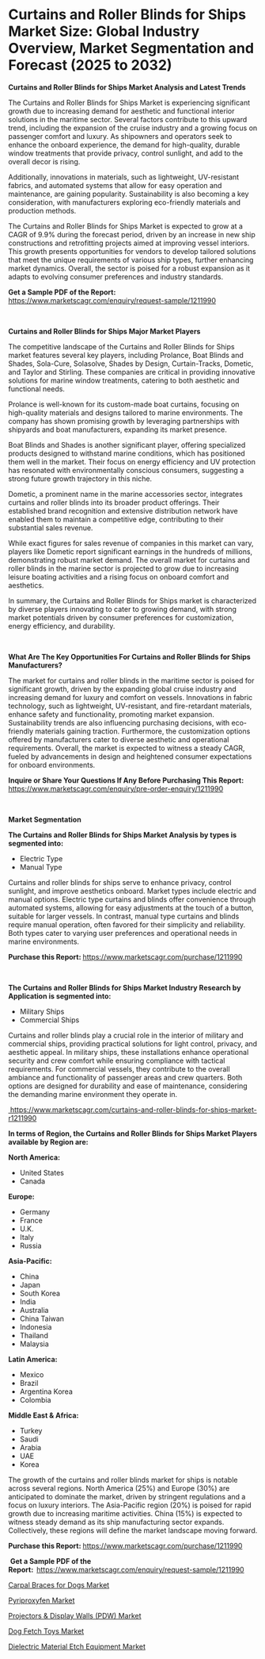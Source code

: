 <p><h1>Curtains and Roller Blinds for Ships Market Size: Global Industry Overview, Market Segmentation and Forecast (2025 to 2032)</h1></p><p><strong>Curtains and Roller Blinds for Ships Market Analysis and Latest Trends</strong></p>
<p><p>The Curtains and Roller Blinds for Ships Market is experiencing significant growth due to increasing demand for aesthetic and functional interior solutions in the maritime sector. Several factors contribute to this upward trend, including the expansion of the cruise industry and a growing focus on passenger comfort and luxury. As shipowners and operators seek to enhance the onboard experience, the demand for high-quality, durable window treatments that provide privacy, control sunlight, and add to the overall decor is rising.</p><p>Additionally, innovations in materials, such as lightweight, UV-resistant fabrics, and automated systems that allow for easy operation and maintenance, are gaining popularity. Sustainability is also becoming a key consideration, with manufacturers exploring eco-friendly materials and production methods. </p><p>The Curtains and Roller Blinds for Ships Market is expected to grow at a CAGR of 9.9% during the forecast period, driven by an increase in new ship constructions and retrofitting projects aimed at improving vessel interiors. This growth presents opportunities for vendors to develop tailored solutions that meet the unique requirements of various ship types, further enhancing market dynamics. Overall, the sector is poised for a robust expansion as it adapts to evolving consumer preferences and industry standards.</p></p>
<p><strong>Get a Sample PDF of the Report:&nbsp;</strong> <a href="https://www.marketscagr.com/enquiry/request-sample/1211990?utm_campaign=2113&utm_medium=2&utm_source=Github&utm_content=ia&utm_term=24032025&utm_id=curtains-and-roller-blinds-for-ships">https://www.marketscagr.com/enquiry/request-sample/1211990</a></p>
<p>&nbsp;</p>
<p><strong>Curtains and Roller Blinds for Ships Major Market Players</strong></p>
<p><p>The competitive landscape of the Curtains and Roller Blinds for Ships market features several key players, including Prolance, Boat Blinds and Shades, Sola-Cure, Solasolve, Shades by Design, Curtain-Tracks, Dometic, and Taylor and Stirling. These companies are critical in providing innovative solutions for marine window treatments, catering to both aesthetic and functional needs.</p><p>Prolance is well-known for its custom-made boat curtains, focusing on high-quality materials and designs tailored to marine environments. The company has shown promising growth by leveraging partnerships with shipyards and boat manufacturers, expanding its market presence. </p><p>Boat Blinds and Shades is another significant player, offering specialized products designed to withstand marine conditions, which has positioned them well in the market. Their focus on energy efficiency and UV protection has resonated with environmentally conscious consumers, suggesting a strong future growth trajectory in this niche.</p><p>Dometic, a prominent name in the marine accessories sector, integrates curtains and roller blinds into its broader product offerings. Their established brand recognition and extensive distribution network have enabled them to maintain a competitive edge, contributing to their substantial sales revenue.</p><p>While exact figures for sales revenue of companies in this market can vary, players like Dometic report significant earnings in the hundreds of millions, demonstrating robust market demand. The overall market for curtains and roller blinds in the marine sector is projected to grow due to increasing leisure boating activities and a rising focus on onboard comfort and aesthetics.</p><p>In summary, the Curtains and Roller Blinds for Ships market is characterized by diverse players innovating to cater to growing demand, with strong market potentials driven by consumer preferences for customization, energy efficiency, and durability.</p></p>
<p>&nbsp;</p>
<p><strong>What Are The Key Opportunities For Curtains and Roller Blinds for Ships Manufacturers?</strong></p>
<p><p>The market for curtains and roller blinds in the maritime sector is poised for significant growth, driven by the expanding global cruise industry and increasing demand for luxury and comfort on vessels. Innovations in fabric technology, such as lightweight, UV-resistant, and fire-retardant materials, enhance safety and functionality, promoting market expansion. Sustainability trends are also influencing purchasing decisions, with eco-friendly materials gaining traction. Furthermore, the customization options offered by manufacturers cater to diverse aesthetic and operational requirements. Overall, the market is expected to witness a steady CAGR, fueled by advancements in design and heightened consumer expectations for onboard environments.</p></p>
<p><strong>Inquire or Share Your Questions If Any Before Purchasing This Report:</strong> <a href="https://www.marketscagr.com/enquiry/pre-order-enquiry/1211990?utm_campaign=2113&utm_medium=2&utm_source=Github&utm_content=ia&utm_term=24032025&utm_id=curtains-and-roller-blinds-for-ships">https://www.marketscagr.com/enquiry/pre-order-enquiry/1211990</a></p>
<p>&nbsp;</p>
<p><strong>Market Segmentation</strong></p>
<p><strong>The Curtains and Roller Blinds for Ships Market Analysis by types is segmented into:</strong></p>
<p><ul><li>Electric Type</li><li>Manual Type</li></ul></p>
<p><p>Curtains and roller blinds for ships serve to enhance privacy, control sunlight, and improve aesthetics onboard. Market types include electric and manual options. Electric type curtains and blinds offer convenience through automated systems, allowing for easy adjustments at the touch of a button, suitable for larger vessels. In contrast, manual type curtains and blinds require manual operation, often favored for their simplicity and reliability. Both types cater to varying user preferences and operational needs in marine environments.</p></p>
<p><strong>Purchase this Report:&nbsp;</strong><a href="https://www.marketscagr.com/purchase/1211990?utm_campaign=2113&utm_medium=2&utm_source=Github&utm_content=ia&utm_term=24032025&utm_id=curtains-and-roller-blinds-for-ships">https://www.marketscagr.com/purchase/1211990</a></p>
<p>&nbsp;</p>
<p><strong>The Curtains and Roller Blinds for Ships Market Industry Research by Application is segmented into:</strong></p>
<p><ul><li>Military Ships</li><li>Commercial Ships</li></ul></p>
<p><p>Curtains and roller blinds play a crucial role in the interior of military and commercial ships, providing practical solutions for light control, privacy, and aesthetic appeal. In military ships, these installations enhance operational security and crew comfort while ensuring compliance with tactical requirements. For commercial vessels, they contribute to the overall ambiance and functionality of passenger areas and crew quarters. Both options are designed for durability and ease of maintenance, considering the demanding marine environment they operate in.</p></p>
<p><a href="https://www.marketscagr.com/curtains-and-roller-blinds-for-ships-market-r1211990?utm_campaign=2113&utm_medium=2&utm_source=Github&utm_content=ia&utm_term=24032025&utm_id=curtains-and-roller-blinds-for-ships">&nbsp;https://www.marketscagr.com/curtains-and-roller-blinds-for-ships-market-r1211990</a></p>
<p><strong>In terms of Region, the Curtains and Roller Blinds for Ships Market Players available by Region are:</strong></p>
<p>
    <p> <strong> North America: </strong>
        <ul>
            <li>United States</li>
            <li>Canada</li>
        </ul>
        </p> 
    <p> <strong> Europe: </strong>
        <ul>
            <li>Germany</li>
            <li>France</li>
            <li>U.K.</li>
            <li>Italy</li>
            <li>Russia</li>
        </ul>
        </p> 
    <p> <strong> Asia-Pacific: </strong>
        <ul>
            <li>China</li>
            <li>Japan</li>
            <li>South Korea</li>
            <li>India</li>
            <li>Australia</li>
            <li>China Taiwan</li>
            <li>Indonesia</li>
            <li>Thailand</li>
            <li>Malaysia</li>
        </ul>
        </p> 
    <p> <strong> Latin America: </strong>
        <ul>
            <li>Mexico</li>
            <li>Brazil</li>
            <li>Argentina Korea</li>
            <li>Colombia</li>
        </ul>
        </p> 
    <p> <strong> Middle East & Africa: </strong>
        <ul>
            <li>Turkey</li>
            <li>Saudi</li>
            <li>Arabia</li>
            <li>UAE</li>
            <li>Korea</li>
        </ul>
    </p>
    </p>
<p><p>The growth of the curtains and roller blinds market for ships is notable across several regions. North America (25%) and Europe (30%) are anticipated to dominate the market, driven by stringent regulations and a focus on luxury interiors. The Asia-Pacific region (20%) is poised for rapid growth due to increasing maritime activities. China (15%) is expected to witness steady demand as its ship manufacturing sector expands. Collectively, these regions will define the market landscape moving forward.</p></p>
<p><strong>Purchase this Report: </strong><a href="https://www.marketscagr.com/purchase/1211990?utm_campaign=2113&utm_medium=2&utm_source=Github&utm_content=ia&utm_term=24032025&utm_id=curtains-and-roller-blinds-for-ships">https://www.marketscagr.com/purchase/1211990</a></p>
<p>&nbsp;<strong>Get a Sample PDF of the Report:&nbsp;&nbsp;</strong><a href="https://www.marketscagr.com/enquiry/request-sample/1211990?utm_campaign=2113&utm_medium=2&utm_source=Github&utm_content=ia&utm_term=24032025&utm_id=curtains-and-roller-blinds-for-ships">https://www.marketscagr.com/enquiry/request-sample/1211990</a></p>
<p><strong></strong></p>
<p><p><a href="https://github.com/arneslullapq/Market-Research-Report-List-1/blob/main/carpal-braces-for-dogs-market.md?utm_campaign=2113&utm_medium=2&utm_source=Github&utm_content=ia&utm_term=24032025&utm_id=curtains-and-roller-blinds-for-ships">Carpal Braces for Dogs Market</a></p><p><a href="https://github.com/mukaithaisia/Market-Research-Report-List-1/blob/main/pyriproxyfen-market.md?utm_campaign=2113&utm_medium=2&utm_source=Github&utm_content=ia&utm_term=24032025&utm_id=curtains-and-roller-blinds-for-ships">Pyriproxyfen Market</a></p><p><a href="https://github.com/hiwanatalak/Market-Research-Report-List-1/blob/main/projectors-display-walls-pdw-market.md?utm_campaign=2113&utm_medium=2&utm_source=Github&utm_content=ia&utm_term=24032025&utm_id=curtains-and-roller-blinds-for-ships">Projectors & Display Walls (PDW) Market</a></p><p><a href="https://github.com/langolaskark/Market-Research-Report-List-1/blob/main/dog-fetch-toys-market.md?utm_campaign=2113&utm_medium=2&utm_source=Github&utm_content=ia&utm_term=24032025&utm_id=curtains-and-roller-blinds-for-ships">Dog Fetch Toys Market</a></p><p><a href="https://github.com/thatejanet4y/Market-Research-Report-List-1/blob/main/dielectric-material-etch-equipment-market.md?utm_campaign=2113&utm_medium=2&utm_source=Github&utm_content=ia&utm_term=24032025&utm_id=curtains-and-roller-blinds-for-ships">Dielectric Material Etch Equipment Market</a></p></p>